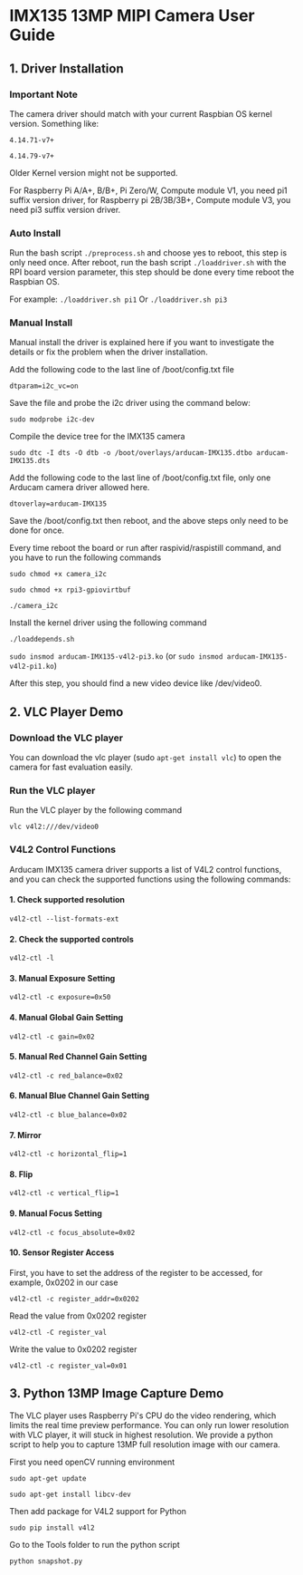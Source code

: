 # IMX135 13MP MIPI Camera User Guide

## 1. Driver Installation 

###	Important Note

The camera driver should match with your current Raspbian OS kernel version.
Something like:

`4.14.71-v7+`

`4.14.79-v7+`

Older Kernel version might not be supported.

For Raspberry Pi A/A+, B/B+, Pi Zero/W, Compute module V1, you need pi1 suffix version driver, for Raspberry pi 2B/3B/3B+, Compute module V3, you need pi3 suffix version driver.

###	Auto Install

Run the bash script `./preprocess.sh` and choose yes to reboot, this step is only need once.
After reboot, run the bash script `./loaddriver.sh` with the RPI board version parameter, this step should be done every time reboot the Raspbian OS. 

For example:
`./loaddriver.sh pi1`
Or
`./loaddriver.sh pi3`

###	Manual Install

Manual install the driver is explained here if you want to investigate the details or fix the problem when the driver installation.

Add the following code to the last line of /boot/config.txt file

`dtparam=i2c_vc=on`

Save the file and probe the i2c driver using the command below:

`sudo modprobe i2c-dev`

Compile the device tree for the IMX135 camera

`sudo dtc -I dts -O dtb -o /boot/overlays/arducam-IMX135.dtbo arducam-IMX135.dts`

Add the following code to the last line of /boot/config.txt file, only one Arducam camera driver allowed here.

`dtoverlay=arducam-IMX135`

Save the /boot/config.txt then reboot, and the above steps only need to be done for once.

Every time reboot the board or run after raspivid/raspistill command, and you have to run the following commands

`sudo chmod +x camera_i2c`

`sudo chmod +x rpi3-gpiovirtbuf`

`./camera_i2c`

Install the kernel driver using the following command

`./loaddepends.sh`

`sudo insmod arducam-IMX135-v4l2-pi3.ko`  (or `sudo insmod arducam-IMX135-v4l2-pi1.ko`)

After this step, you should find a new video device like /dev/video0.

## 2.	VLC Player Demo

###	Download the VLC player

You can download the vlc player (sudo `apt-get install vlc`) to open the camera for fast evaluation easily.

###	Run the VLC player

Run the VLC player by the following command

`vlc v4l2:///dev/video0`

###	V4L2 Control Functions

Arducam IMX135 camera driver supports a list of V4L2 control functions, and you can check the supported functions using the following commands:

#### 1. Check supported resolution

`v4l2-ctl --list-formats-ext`

#### 2. Check the supported controls

`v4l2-ctl -l`

#### 3. Manual Exposure Setting

`v4l2-ctl -c exposure=0x50`

#### 4. Manual Global Gain Setting

`v4l2-ctl -c gain=0x02`

#### 5. Manual Red Channel Gain Setting

`v4l2-ctl -c red_balance=0x02`

#### 6. Manual Blue Channel Gain Setting

`v4l2-ctl -c blue_balance=0x02`

#### 7. Mirror

`v4l2-ctl -c horizontal_flip=1`

#### 8. Flip

`v4l2-ctl -c vertical_flip=1`

#### 9. Manual Focus Setting

`v4l2-ctl -c focus_absolute=0x02`

#### 10. Sensor Register Access

First, you have to set the address of the register to be accessed, for example, 0x0202 in our case

`v4l2-ctl -c register_addr=0x0202`

Read the value from 0x0202 register

`v4l2-ctl -C register_val`

Write the value to 0x0202 register

`v4l2-ctl -c register_val=0x01`

## 3.    Python 13MP Image Capture Demo

The VLC player uses Raspberry Pi's CPU do the video rendering, which limits the real time preview performance.
You can only run lower resolution with VLC player, it will stuck in highest resolution.
We provide a python script to help you to capture 13MP full resolution image with our camera.

First you need openCV running environment

`sudo apt-get update`

`sudo apt-get install libcv-dev`

Then add package for V4L2 support for Python

`sudo pip install v4l2`

Go to the Tools folder to run the python script

`python snapshot.py`





